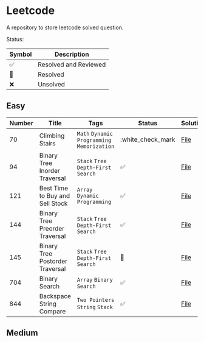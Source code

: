 # Leetcode

A repository to store leetcode solved question.

Status: 

| Symbol            | Description |
|-------------------| ----------- |
| :white_check_mark: | Resolved and Reviewed |
| :construction:    | Resolved |
| :x:               | Unsolved | 

## Easy

| Number | Title |  Tags                    | Status              | Solution |
|--------| ----- |--------------------------|-----------------------------------|---------------------| 
| 70 | Climbing Stairs | `Math` `Dynamic Programming` `Memorization` | :white_check_mark | [File](https://github.com/johnazedo/leetcode/blob/main/src/easy/climbing_stairs.go)
| 94     | Binary Tree Inorder Traversal   | `Stack` `Tree` `Depth-First Search` | :white_check_mark:  | [File](https://github.com/johnazedo/leetcode/blob/main/src/easy/binary_tree_inorder_traversal.go) |
| 121    | Best Time to Buy and Sell Stock |  `Array` `Dynamic Programming` | :white_check_mark:  | [File](https://github.com/johnazedo/leetcode/blob/main/src/easy/best_time_to_buy_and_sell_stock.go) |
| 144 | Binary Tree Preorder Traversal | `Stack` `Tree` `Depth-First Search` | :white_check_mark: | [File](https://github.com/johnazedo/leetcode/blob/main/src/easy/binary_tree_preorder_traversal.go) |
| 145 | Binary Tree Postorder Traversal | `Stack` `Tree` `Depth-First Search` | :construction: | [File](https://github.com/johnazedo/leetcode/blob/main/src/easy/binary_tree_postorder_traversal.go) |
| 704    | Binary Search |  `Array` `Binary Search` | :white_check_mark:  | [File](https://github.com/johnazedo/leetcode/blob/main/src/easy/binary_search.go) |
| 844    | Backspace String Compare |  `Two Pointers` `String` `Stack`   | :white_check_mark:  |  [File](https://github.com/johnazedo/leetcode/blob/main/src/easy/backspace_string_compare.go) |

## Medium